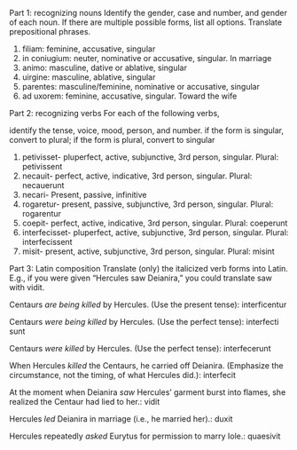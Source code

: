 Part 1: recognizing nouns
Identify the gender, case and number, and gender of each noun. If there are multiple possible forms, list all options. Translate prepositional phrases.

1. filiam: feminine, accusative, singular
2. in coniugium: neuter, nominative or accusative, singular. In marriage
3. animo: masculine, dative or ablative, singular
4. uirgine: masculine, ablative, singular
5. parentes: masculine/feminine, nominative or accusative, singular
6. ad uxorem: feminine, accusative, singular. Toward the wife

Part 2: recognizing verbs
For each of the following verbs,

identify the tense, voice, mood, person, and number.
if the form is singular, convert to plural; if the form is plural, convert to singular

1. petivisset- pluperfect, active, subjunctive, 3rd person, singular. Plural: petivissent
2. necauit- perfect, active, indicative, 3rd person, singular. Plural: necauerunt
3. necari- Present, passive, infinitive
4. rogaretur- present, passive, subjunctive, 3rd person, singular. Plural: rogarentur
5. coepit- perfect, active, indicative, 3rd person, singular. Plural: coeperunt
6. interfecisset- pluperfect, active, subjunctive, 3rd person, singular. Plural: interfecissent
7. misit- present, active, subjunctive, 3rd person, singular. Plural: misint

Part 3: Latin composition
Translate (only) the italicized verb forms into Latin. E.g., if you were given “Hercules saw Deianira,” you could translate saw with vidit.

Centaurs *are being killed* by Hercules. (Use the present tense): interficentur

Centaurs *were being killed* by Hercules. (Use the perfect tense): interfecti sunt

Centaurs *were killed* by Hercules. (Use the perfect tense): interfecerunt

When Hercules *killed* the Centaurs, he carried off Deianira. (Emphasize the circumstance, not the timing, of what Hercules did.): interfecit

At the moment when Deianira *saw* Hercules’ garment burst into flames, she realized the Centaur had lied to her.: vidit

Hercules *led* Deianira in marriage (i.e., he married her).: duxit

Hercules repeatedly *asked* Eurytus for permission to marry Iole.: quaesivit
